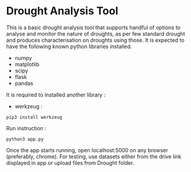 # Drought Analysis Tool
This is a basic drought analysis tool that supports handful of options to analyse and monitor the nature of droughts, as per few standard drought and produces characterisation on droughts using those.
It is expected to have the following known python libraries installed. 
- numpy
- matplotlib
- scipy
- flask
- pandas

It is required to installed another library :
- werkzeug : 
```
pip3 install werkzeug
```

Run instruction :
```
python3 app.py
```

Once the app starts running, open localhost:5000 on any browser (preferably, chrome).
For testing, use datasets either from the drive link displayed in app or upload files from Drought folder.